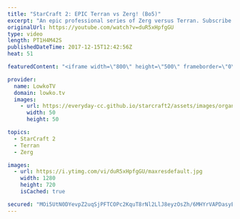 ```yaml
---
title: "StarCraft 2: EPIC Terran vs Zerg! (Bo5)"
excerpt: "An epic professional series of Zerg versus Terran. Subscribe for more videos: http://lowko.tv/youtube Epic Zerg vs Protoss: https://goo.gl/qeUdf6  This is commentary of an epic Zerg versus Terran series between two professional StarCraft 2 progamers. The Zerg, known by the nickname of Rogue is the current"
originalUrl: https://youtube.com/watch?v=duR5xHpfgGU
type: video
length: PT1H4M42S
publishedDateTime: 2017-12-15T12:42:56Z
heat: 51

featuredContent: "<iframe width=\"800\" height=\"500\" frameborder=\"0\" src=\"https://www.youtube.com/embed/duR5xHpfgGU\" allow=\"accelerometer; autoplay; encrypted-media; gyroscope; picture-in-picture\" allowfullscreen></iframe>"

provider:
  name: LowkoTV
  domain: lowko.tv
  images:
    - url: https://everyday-cc.github.io/starcraft2/assets/images/organizations/lowko.tv-50x50.jpg
      width: 50
      height: 50

topics:
  - StarCraft 2
  - Terran
  - Zerg

images:
  - url: https://i.ytimg.com/vi/duR5xHpfgGU/maxresdefault.jpg
    width: 1280
    height: 720
    isCached: true

secured: "MOi5UtN0DYevpZ2uqSjPFTCOPc2KquT8rNl2LlJ8eyzOsZh/6MHYrVAPDasyEhm3mHjIl1ydKuPaUQFVO3RBhfYOJf/FDNBa6sjouu9aMsn7P36OTW1oScsnbIRvzX4hW8q/wWq7XaFpZKYC682ip4K/MknJ0ceTKhg9hWvy6JM6u9vI8Be/TZ77KQumDXus/pXaXTzjUGqMQgOOx/345wzaw1i1DUEqYTxoB6MI+FlCYLyiT+VG8YvhW9t/7Ie4LmFY+4EGAazAYG8O1D2Gnn1tb076qLBKWqNBr+RBwXm1oTZPMZigF96NFE9GPPl0B1aCeRgjLRsbKmhxRX7+qXEiAXx7+kILKgV+GsZg2A4GiJlWBIC1pExJlizHLLGFOkWtk6V7Qx83rfwPqnlsyRmu+pwGglFQU8EesY9IFrVZE+1wlSRG0rz/78WNeB41;zs/Sp2loW4fJqXLb4+3Dkw=="
---
```


